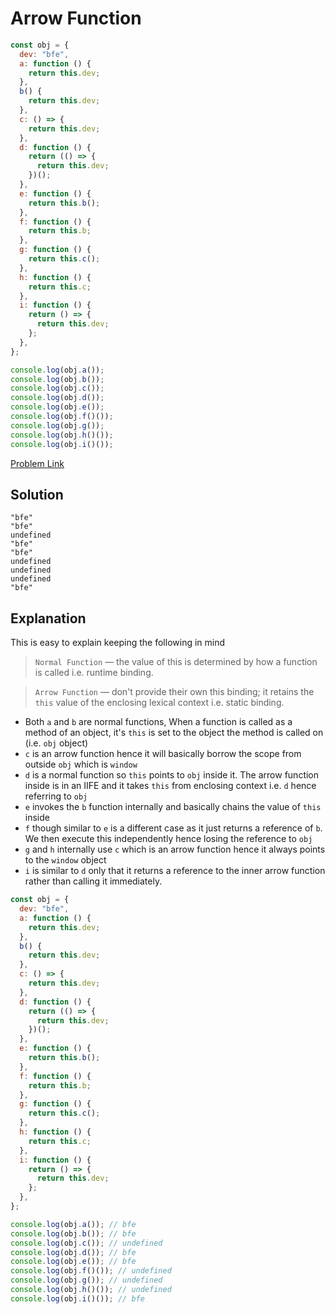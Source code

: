 # Arrow Function

```js
const obj = {
  dev: "bfe",
  a: function () {
    return this.dev;
  },
  b() {
    return this.dev;
  },
  c: () => {
    return this.dev;
  },
  d: function () {
    return (() => {
      return this.dev;
    })();
  },
  e: function () {
    return this.b();
  },
  f: function () {
    return this.b;
  },
  g: function () {
    return this.c();
  },
  h: function () {
    return this.c;
  },
  i: function () {
    return () => {
      return this.dev;
    };
  },
};

console.log(obj.a());
console.log(obj.b());
console.log(obj.c());
console.log(obj.d());
console.log(obj.e());
console.log(obj.f()());
console.log(obj.g());
console.log(obj.h()());
console.log(obj.i()());
```

[Problem Link](https://bigfrontend.dev/quiz/6-Arrow-Function)

## Solution

```
"bfe"
"bfe"
undefined
"bfe"
"bfe"
undefined
undefined
undefined
"bfe"
```

## Explanation

This is easy to explain keeping the following in mind

> `Normal Function` — the value of this is determined by how a function is called i.e. runtime binding.

> `Arrow Function` — don't provide their own this binding; it retains the `this` value of the enclosing lexical context i.e. static binding.

- Both `a` and `b` are normal functions, When a function is called as a method of an object, it's `this` is set to the object the method is called on (i.e. `obj` object)
- `c` is an arrow function hence it will basically borrow the scope from outside `obj` which is `window`
- `d` is a normal function so `this` points to `obj` inside it. The arrow function inside is in an IIFE and it takes `this` from enclosing context i.e. `d` hence referring to `obj`
- `e` invokes the `b` function internally and basically chains the value of `this` inside
- `f` though similar to `e` is a different case as it just returns a reference of `b`. We then execute this independently hence losing the reference to `obj`
- `g` and `h` internally use `c` which is an arrow function hence it always points to the `window` object
- `i` is similar to `d` only that it returns a reference to the inner arrow function rather than calling it immediately.

```js
const obj = {
  dev: "bfe",
  a: function () {
    return this.dev;
  },
  b() {
    return this.dev;
  },
  c: () => {
    return this.dev;
  },
  d: function () {
    return (() => {
      return this.dev;
    })();
  },
  e: function () {
    return this.b();
  },
  f: function () {
    return this.b;
  },
  g: function () {
    return this.c();
  },
  h: function () {
    return this.c;
  },
  i: function () {
    return () => {
      return this.dev;
    };
  },
};

console.log(obj.a()); // bfe
console.log(obj.b()); // bfe
console.log(obj.c()); // undefined
console.log(obj.d()); // bfe
console.log(obj.e()); // bfe
console.log(obj.f()()); // undefined
console.log(obj.g()); // undefined
console.log(obj.h()()); // undefined
console.log(obj.i()()); // bfe
```
